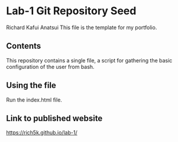 # Lab-1 Git Repository Seed
Richard Kafui Anatsui
This file is the template for my portfolio.

## Contents

This repository contains a single file, a script for gathering the basic configuration of the user from bash.

## Using the file

Run the index.html file.

## Link to published website
https://rich5k.github.io/lab-1/
